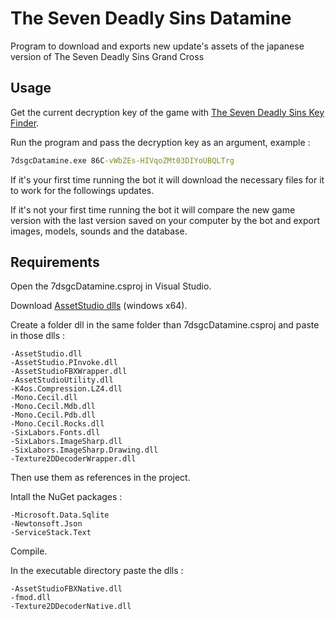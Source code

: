 # The Seven Deadly Sins Datamine
 
Program to download and exports new update's assets of the japanese version of The Seven Deadly Sins Grand Cross


## Usage

Get the current decryption key of the game with [The Seven Deadly Sins Key Finder](https://github.com/Alexis3857/The-Seven-Deadly-Sins-Key-Finder).

Run the program and pass the decryption key as an argument, example :
```cmd
7dsgcDatamine.exe 86C-vWbZEs-HIVqoZMt03DIYoUBQLTrg
```

If it's your first time running the bot it will download the necessary files for it to work for the followings updates.

If it's not your first time running the bot it will compare the new game version with the last version saved on your computer by the bot and export images, models, sounds and the database.


## Requirements

Open the 7dsgcDatamine.csproj in Visual Studio.

Download [AssetStudio dlls](https://github.com/K0lb3/AssetStudio/releases/download/test-onrelease9/AssetStudioUtility.net6.0.Windows.x64.zip) (windows x64).

Create a folder dll in the same folder than 7dsgcDatamine.csproj and paste in those dlls :

	-AssetStudio.dll
	-AssetStudio.PInvoke.dll
	-AssetStudioFBXWrapper.dll
	-AssetStudioUtility.dll
	-K4os.Compression.LZ4.dll
	-Mono.Cecil.dll
	-Mono.Cecil.Mdb.dll
	-Mono.Cecil.Pdb.dll
	-Mono.Cecil.Rocks.dll
	-SixLabors.Fonts.dll
	-SixLabors.ImageSharp.dll
	-SixLabors.ImageSharp.Drawing.dll
	-Texture2DDecoderWrapper.dll

Then use them as references in the project.

Intall the NuGet packages :
	
	-Microsoft.Data.Sqlite
	-Newtonsoft.Json
	-ServiceStack.Text
	
Compile.

In the executable directory paste the dlls :

	-AssetStudioFBXNative.dll
	-fmod.dll
	-Texture2DDecoderNative.dll